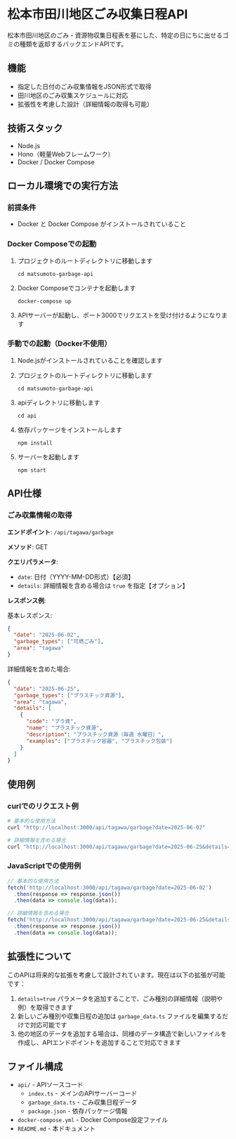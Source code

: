# 松本市田川地区ごみ収集日程API

松本市田川地区のごみ・資源物収集日程表を基にした、特定の日にちに出せるゴミの種類を返却するバックエンドAPIです。

## 機能

- 指定した日付のごみ収集情報をJSON形式で取得
- 田川地区のごみ収集スケジュールに対応
- 拡張性を考慮した設計（詳細情報の取得も可能）

## 技術スタック

- Node.js
- Hono（軽量Webフレームワーク）
- Docker / Docker Compose

## ローカル環境での実行方法

### 前提条件

- Docker と Docker Compose がインストールされていること

### Docker Composeでの起動

1. プロジェクトのルートディレクトリに移動します
   ```
   cd matsumoto-garbage-api
   ```

2. Docker Composeでコンテナを起動します
   ```
   docker-compose up
   ```

3. APIサーバーが起動し、ポート3000でリクエストを受け付けるようになります

### 手動での起動（Docker不使用）

1. Node.jsがインストールされていることを確認します

2. プロジェクトのルートディレクトリに移動します
   ```
   cd matsumoto-garbage-api
   ```

3. apiディレクトリに移動します
   ```
   cd api
   ```

4. 依存パッケージをインストールします
   ```
   npm install
   ```

5. サーバーを起動します
   ```
   npm start
   ```

## API仕様

### ごみ収集情報の取得

**エンドポイント**: `/api/tagawa/garbage`

**メソッド**: GET

**クエリパラメータ**:
- `date`: 日付（YYYY-MM-DD形式）【必須】
- `details`: 詳細情報を含める場合は `true` を指定【オプション】

**レスポンス例**:

基本レスポンス:
```json
{
  "date": "2025-06-02",
  "garbage_types": ["可燃ごみ"],
  "area": "tagawa"
}
```

詳細情報を含めた場合:
```json
{
  "date": "2025-06-25",
  "garbage_types": ["プラスチック資源"],
  "area": "tagawa",
  "details": [
    {
      "code": "プラ資",
      "name": "プラスチック資源",
      "description": "プラスチック資源（毎週 水曜日）",
      "examples": ["プラスチック容器", "プラスチック包装"]
    }
  ]
}
```

## 使用例

### curlでのリクエスト例

```bash
# 基本的な使用方法
curl "http://localhost:3000/api/tagawa/garbage?date=2025-06-02"

# 詳細情報を含める場合
curl "http://localhost:3000/api/tagawa/garbage?date=2025-06-25&details=true"
```

### JavaScriptでの使用例

```javascript
// 基本的な使用方法
fetch('http://localhost:3000/api/tagawa/garbage?date=2025-06-02')
  .then(response => response.json())
  .then(data => console.log(data));

// 詳細情報を含める場合
fetch('http://localhost:3000/api/tagawa/garbage?date=2025-06-25&details=true')
  .then(response => response.json())
  .then(data => console.log(data));
```

## 拡張性について

このAPIは将来的な拡張を考慮して設計されています。現在は以下の拡張が可能です：

1. `details=true` パラメータを追加することで、ごみ種別の詳細情報（説明や例）を取得できます
2. 新しいごみ種別や収集日程の追加は `garbage_data.ts` ファイルを編集するだけで対応可能です
3. 他の地区のデータを追加する場合は、同様のデータ構造で新しいファイルを作成し、APIエンドポイントを追加することで対応できます

## ファイル構成

- `api/` - APIソースコード
  - `index.ts` - メインのAPIサーバーコード
  - `garbage_data.ts` - ごみ収集日程データ
  - `package.json` - 依存パッケージ情報
- `docker-compose.yml` - Docker Compose設定ファイル
- `README.md` - 本ドキュメント

